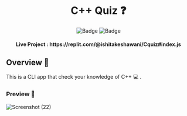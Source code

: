 <h1 align="center">
          C++ Quiz ❓
</h1>

<div align="center">

![Badge](https://img.shields.io/badge/Tech_Stack-Node-green)  ![Badge](https://img.shields.io/badge/NeogCamp-Marktwo-purple)

</div>

<h4 align="center">
          Live Project : https://replit.com/@ishitakeshawani/Cquiz#index.js
</h4>

## Overview 🔨
This is  a CLI app that check your knowledge of C++ 💻 .

### Preview 📸
![Screenshot (22)](https://user-images.githubusercontent.com/50510726/140037075-0506f808-2081-45f0-a33a-1ae17a57fd3e.png)
